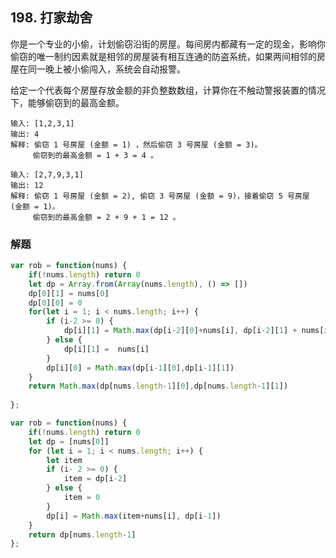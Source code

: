 ## 198. 打家劫舍
你是一个专业的小偷，计划偷窃沿街的房屋。每间房内都藏有一定的现金，影响你偷窃的唯一制约因素就是相邻的房屋装有相互连通的防盗系统，如果两间相邻的房屋在同一晚上被小偷闯入，系统会自动报警。

给定一个代表每个房屋存放金额的非负整数数组，计算你在不触动警报装置的情况下，能够偷窃到的最高金额。

```
输入: [1,2,3,1]
输出: 4
解释: 偷窃 1 号房屋 (金额 = 1) ，然后偷窃 3 号房屋 (金额 = 3)。
     偷窃到的最高金额 = 1 + 3 = 4 。
```

```
输入: [2,7,9,3,1]
输出: 12
解释: 偷窃 1 号房屋 (金额 = 2), 偷窃 3 号房屋 (金额 = 9)，接着偷窃 5 号房屋 (金额 = 1)。
     偷窃到的最高金额 = 2 + 9 + 1 = 12 。
```

### 解题
```javascript
var rob = function(nums) {
    if(!nums.length) return 0
    let dp = Array.from(Array(nums.length), () => [])
    dp[0][1] = nums[0]
    dp[0][0] = 0
    for(let i = 1; i < nums.length; i++) {
        if (i-2 >= 0) {
            dp[i][1] = Math.max(dp[i-2][0]+nums[i], dp[i-2][1] + nums[i])
        } else {
            dp[i][1] =  nums[i]
        }
        dp[i][0] = Math.max(dp[i-1][0],dp[i-1][1])
    }
    return Math.max(dp[nums.length-1][0],dp[nums.length-1][1])
    
};
```
```javascript
var rob = function(nums) {
    if(!nums.length) return 0
    let dp = [nums[0]]
    for (let i = 1; i < nums.length; i++) {
        let item 
        if (i- 2 >= 0) {
            item = dp[i-2]
        } else {
            item = 0
        }
        dp[i] = Math.max(item+nums[i], dp[i-1])
    }
    return dp[nums.length-1]
};
```
